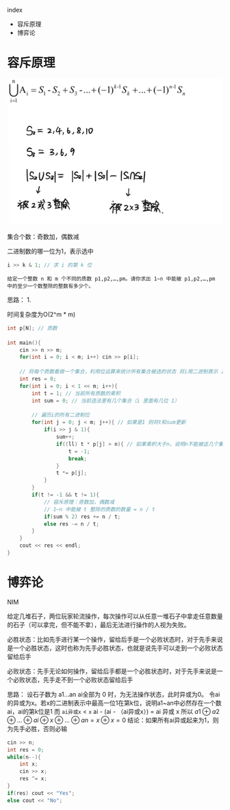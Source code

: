 index
- 容斥原理
- 博弈论

# 容斥原理

![1720665374512](image/number_theory_4/1720665374512.png)

集合个数：奇数加，偶数减

二进制数的哪一位为1，表示选中

```cpp
i >> k & 1; // 求 i 的第 k 位
```

```
给定一个整数 n 和 m 个不同的质数 p1,p2,…,pm。请你求出 1∼n 中能被 p1,p2,…,pm 中的至少一个数整除的整数有多少个。
```

思路：
1. 


时间复杂度为O(2^m * m)

```cpp
int p[N]; // 质数

int main(){
    cin >> n >> m;
    for(int i = 0; i < m; i++) cin >> p[i];
    
    // 将每个质数看做一个集合，利用位运算来统计所有集合被选的状态 将i用二进制表示 其中1为当前位集合被选 0为没有选 
    int res = 0;
    for(int i = 0; i < 1 << m; i++){
        int t = 1; // 当前所有质数的乘积
        int sum = 0; // 当前选法里有几个集合（i 里面有几位 1）
        
        // 遍历i的所有二进制位
        for(int j = 0; j < m; j++){ // 如果是1 则将t和sum更新
            if(i >> j & 1){ 
                sum++;
                if((ll) t * p[j] > n){ // 如果乘积大于n，说明n不能被这几个集合整除
                    t = -1;
                    break;
                }
                t *= p[j];
            }
        }
        if(t != -1 && t != 1){
            // 容斥原理：奇数加，偶数减
            // 1~n 中能被 t 整除的质数的数量 = n / t
            if(sum % 2) res += n / t;
            else res -= n / t;
        }
    }
    cout << res << endl;
}
```

# 博弈论

NIM

给定几堆石子，两位玩家轮流操作，每次操作可以从任意一堆石子中拿走任意数量的石子（可以拿完，但不能不拿），最后无法进行操作的人视为失败。

必胜状态：比如先手进行某一个操作，留给后手是一个必败状态时，对于先手来说是一个必胜状态，这时也称为先手必胜状态，也就是说先手可以走到一个必败状态留给后手

必败状态：先手无论如何操作，留给后手都是一个必胜状态时，对于先手来说是一个必败状态，先手走不到一个必败状态留给后手


思路：
设石子数为 a1…an
ai全部为 0 时，为无法操作状态，此时异或为0。
令ai的异或为x。若x的二进制表示中最高一位1在第k位，说明a1~an中必然存在一个数ai，ai的第k位是1
而 `ai异或x` < `x`
ai - (ai - （ai异或x）) = ai 异或 x
所以 $a1 \oplus a2 \oplus \dots \oplus ai \oplus x \oplus \dots \oplus an = x \oplus x = 0$
结论：如果所有ai异或起来为1，则为先手必胜，否则必输


```cpp
cin >> n;
int res = 0;
while(n--){
    int x;
    cin >> x;
    res ^= x;
}
if(res) cout << "Yes";
else cout << "No";
```




